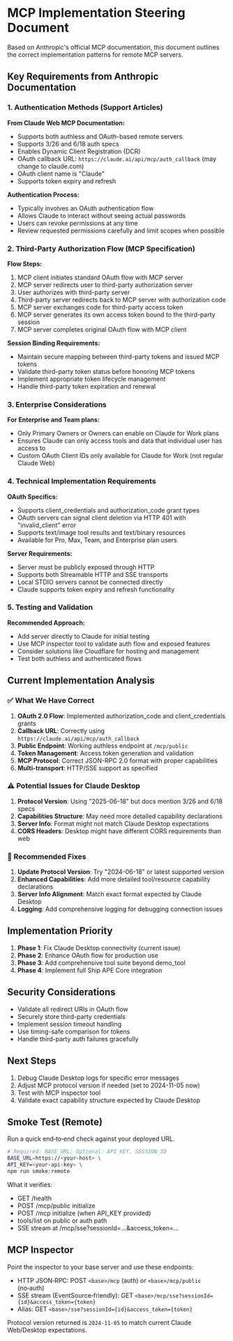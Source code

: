 # MCP Implementation Steering Document

Based on Anthropic's official MCP documentation, this document outlines the correct implementation patterns for remote MCP servers.

## Key Requirements from Anthropic Documentation

### 1. Authentication Methods (Support Articles)

**From Claude Web MCP Documentation:**
- Supports both authless and OAuth-based remote servers
- Supports 3/26 and 6/18 auth specs
- Enables Dynamic Client Registration (DCR)
- OAuth callback URL: `https://claude.ai/api/mcp/auth_callback` (may change to claude.com)
- OAuth client name is "Claude"
- Supports token expiry and refresh

**Authentication Process:**
- Typically involves an OAuth authentication flow
- Allows Claude to interact without seeing actual passwords
- Users can revoke permissions at any time
- Review requested permissions carefully and limit scopes when possible

### 2. Third-Party Authorization Flow (MCP Specification)

**Flow Steps:**
1. MCP client initiates standard OAuth flow with MCP server
2. MCP server redirects user to third-party authorization server
3. User authorizes with third-party server
4. Third-party server redirects back to MCP server with authorization code
5. MCP server exchanges code for third-party access token
6. MCP server generates its own access token bound to the third-party session
7. MCP server completes original OAuth flow with MCP client

**Session Binding Requirements:**
- Maintain secure mapping between third-party tokens and issued MCP tokens
- Validate third-party token status before honoring MCP tokens
- Implement appropriate token lifecycle management
- Handle third-party token expiration and renewal

### 3. Enterprise Considerations

**For Enterprise and Team plans:**
- Only Primary Owners or Owners can enable on Claude for Work plans
- Ensures Claude can only access tools and data that individual user has access to
- Custom OAuth Client IDs only available for Claude for Work (not regular Claude Web)

### 4. Technical Implementation Requirements

**OAuth Specifics:**
- Supports client_credentials and authorization_code grant types
- OAuth servers can signal client deletion via HTTP 401 with "invalid_client" error
- Supports text/image tool results and text/binary resources
- Available for Pro, Max, Team, and Enterprise plan users

**Server Requirements:**
- Server must be publicly exposed through HTTP
- Supports both Streamable HTTP and SSE transports
- Local STDIO servers cannot be connected directly
- Claude supports token expiry and refresh functionality

### 5. Testing and Validation

**Recommended Approach:**
- Add server directly to Claude for initial testing
- Use MCP inspector tool to validate auth flow and exposed features
- Consider solutions like Cloudflare for hosting and management
- Test both authless and authenticated flows

## Current Implementation Analysis

### ✅ What We Have Correct

1. **OAuth 2.0 Flow**: Implemented authorization_code and client_credentials grants
2. **Callback URL**: Correctly using `https://claude.ai/api/mcp/auth_callback`
3. **Public Endpoint**: Working authless endpoint at `/mcp/public`
4. **Token Management**: Access token generation and validation
5. **MCP Protocol**: Correct JSON-RPC 2.0 format with proper capabilities
6. **Multi-transport**: HTTP/SSE support as specified

### ⚠️ Potential Issues for Claude Desktop

1. **Protocol Version**: Using "2025-06-18" but docs mention 3/26 and 6/18 specs
2. **Capabilities Structure**: May need more detailed capability declarations
3. **Server Info**: Format might not match Claude Desktop expectations
4. **CORS Headers**: Desktop might have different CORS requirements than web

### 🔧 Recommended Fixes

1. **Update Protocol Version**: Try "2024-06-18" or latest supported version
2. **Enhanced Capabilities**: Add more detailed tool/resource capability declarations
3. **Server Info Alignment**: Match exact format expected by Claude Desktop
4. **Logging**: Add comprehensive logging for debugging connection issues

## Implementation Priority

1. **Phase 1**: Fix Claude Desktop connectivity (current issue)
2. **Phase 2**: Enhance OAuth flow for production use
3. **Phase 3**: Add comprehensive tool suite beyond demo_tool
4. **Phase 4**: Implement full Ship APE Core integration

## Security Considerations

- Validate all redirect URIs in OAuth flow
- Securely store third-party credentials  
- Implement session timeout handling
- Use timing-safe comparison for tokens
- Handle third-party auth failures gracefully

## Next Steps

1. Debug Claude Desktop logs for specific error messages
2. Adjust MCP protocol version if needed (set to 2024-11-05 now)
3. Test with MCP inspector tool
4. Validate exact capability structure expected by Claude Desktop

## Smoke Test (Remote)

Run a quick end‑to‑end check against your deployed URL.

```bash
# Required: BASE_URL; Optional: API_KEY, SESSION_ID
BASE_URL=https://<your-host> \
API_KEY=<your-api-key> \
npm run smoke:remote
```

What it verifies:
- GET /health
- POST /mcp/public initialize
- POST /mcp initialize (when API_KEY provided)
- tools/list on public or auth path
- SSE stream at /mcp/sse?sessionId=...&access_token=...

## MCP Inspector

Point the inspector to your base server and use these endpoints:

- HTTP JSON‑RPC: POST `<base>/mcp` (auth) or `<base>/mcp/public` (no‑auth)
- SSE stream (EventSource‑friendly): GET `<base>/mcp/sse?sessionId={id}&access_token={token}`
- Alias: GET `<base>/sse?sessionId={id}&access_token={token}`

Protocol version returned is `2024-11-05` to match current Claude Web/Desktop expectations.
